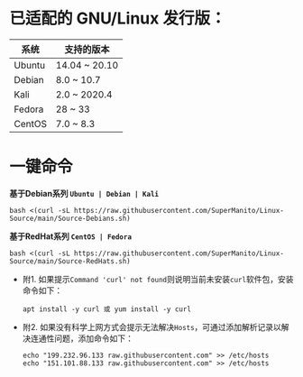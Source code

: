 # 已适配的 GNU/Linux 发行版：
| 系统 | 支持的版本 |
| ------ | ------ |
| Ubuntu | 14.04 ~ 20.10 |
| Debian | 8.0 ~ 10.7 |
| Kali | 2.0 ~ 2020.4 |
| Fedora | 28 ~ 33 |
| CentOS | 7.0 ~ 8.3 |
# 一键命令
__基于Debian系列 `Ubuntu | Debian | Kali`__

    bash <(curl -sL https://raw.githubusercontent.com/SuperManito/Linux-Source/main/Source-Debians.sh)
__基于RedHat系列 `CentOS | Fedora`__

    bash <(curl -sL https://raw.githubusercontent.com/SuperManito/Linux-Source/main/Source-RedHats.sh)
- 附1. 如果提示`Command 'curl' not found`则说明当前未安装`curl`软件包，安装命令如下：

      apt install -y curl 或 yum install -y curl
- 附2. 如果没有科学上网方式会提示无法解决`Hosts`，可通过添加解析记录以解决连通性问题，添加命令如下：

      echo "199.232.96.133 raw.githubusercontent.com" >> /etc/hosts
      echo "151.101.88.133 raw.githubusercontent.com" >> /etc/hosts
